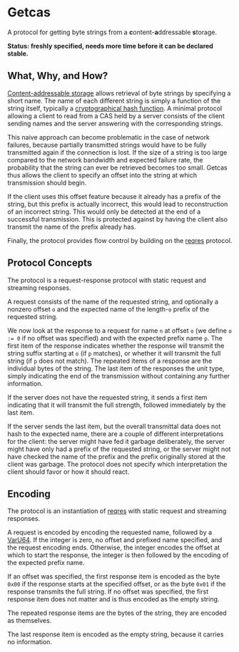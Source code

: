 # Getcas

A protocol for getting byte strings from a **c**ontent-**a**ddressable **s**torage.

**Status: freshly specified, needs more time before it can be declared stable.**

## What, Why, and How?

[Content-addressable storage](https://en.wikipedia.org/wiki/Content-addressable_storage) allows retrieval of byte strings by specifying a short name. The name of each different string is simply a function of the string itself, typically a [cryptographical hash function](https://en.wikipedia.org/wiki/Cryptographic_hash_function). A minimal protocol allowing a client to read from a CAS held by a server consists of the client sending names and the server answering with the corresponding strings.

This naive approach can become problematic in the case of network failures, because partially transmitted strings would have to be fully transmitted again if the connection is lost. If the size of a string is too large compared to the network bandwidth and expected failure rate, the probability that the string can ever be retrieved becomes too small. Getcas thus allows the client to specify an offset into the string at which transmission should begin.

If the client uses this offset feature because it already has a prefix of the string, but this prefix is actually incorrect, this would lead to reconstruction of an incorrect string. This would only be detected at the end of a successful transmission. This is protected against by having the client also transmit the name of the prefix already has.

Finally, the protocol provides flow control by building on the [reqres](https://github.com/AljoschaMeyer/reqres) protocol.

## Protocol Concepts

The protocol is a request-response protocol with static request and streaming responses.

A request consists of the name of the requested string, and optionally a nonzero offset `o` and the expected name of the length-`o` prefix of the requested string.

We now look at the response to a request for name `n` at offset `o` (we define `o := 0` if no offset was specified) and with the expected prefix name `p`. The first item of the response indicates whether the response will transmit the string suffix starting at `o` (if `p` matches), or whether it will transmit the full string (if `p` does not match). The repeated items of a response are the individual bytes of the string. The last item of the responses the unit type, simply indicating the end of the transmission without containing any further information.

If the server does not have the requested string, it sends a first item indicating that it will transmit the full strength, followed immediately by the last item.

If the server sends the last item, but the overall transmittal data does not hash to the expected name, there are a couple of different interpretations for the client: the server might have fed it garbage deliberately, the server might have only had a prefix of the requested string, or the server might not have checked the name of the prefix and the prefix originally stored at the client was garbage. The protocol does not specify which interpretation the client should favor or how it should react.

## Encoding

The protocol is an instantiation of [reqres](https://github.com/AljoschaMeyer/reqres) with static request and streaming responses.

A request is encoded by encoding the requested name, followed by a [VarU64](https://github.com/AljoschaMeyer/varu64). If the integer is zero, no offset and prefixed name specified, and the request encoding ends. Otherwise, the integer encodes the offset at which to start the response, the integer is then followed by the encoding of the expected prefix name.

If an offset was specified, the first response item is encoded as the byte `0x00` if the response starts at the specified offset, or as the byte `0x01` if the response transmits the full string. If no offset was specified, the first response item does not matter and is thus encoded as the empty string.

The repeated response items are the bytes of the string, they are encoded as themselves.

The last response item is encoded as the empty string, because it carries no information.
